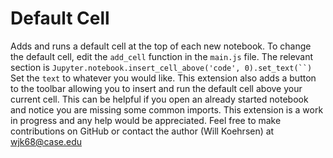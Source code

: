 Default Cell
=========
Adds and runs a default cell at the top of each new notebook. To change the default cell, edit the `add_cell` function in the `main.js` file. The relevant section is
`Jupyter.notebook.insert_cell_above('code', 0).set_text(``)`
Set the `text` to whatever you would like.
This extension also adds a button to the toolbar allowing you to insert and run the default cell above your current cell. This can be helpful if you open an already started notebook and notice you are missing some common imports.
This extension is a work in progress and any help would be appreciated. Feel free to make contributions on GitHub or contact the author (Will Koehrsen) at wjk68@case.edu